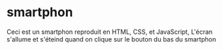 # smartphon
Ceci est un smartphon reproduit en HTML, CSS, et JavaScript,
L'écran s'allume et s'éteind quand on clique sur le bouton du bas du smartphon
